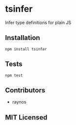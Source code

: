 # tsinfer

<!--
    [![build status][build-png]][build]
    [![Coverage Status][cover-png]][cover]
    [![Davis Dependency status][dep-png]][dep]
-->

<!-- [![NPM][npm-png]][npm] -->

Infer type definitions for plain JS

## Installation

`npm install tsinfer`

## Tests

`npm test`

## Contributors

 - raynos

## MIT Licensed

  [build-png]: https://secure.travis-ci.org/raynos/tsinfer.png
  [build]: https://travis-ci.org/raynos/tsinfer
  [cover-png]: https://coveralls.io/repos/raynos/tsinfer/badge.png
  [cover]: https://coveralls.io/r/raynos/tsinfer
  [dep-png]: https://david-dm.org/raynos/tsinfer.png
  [dep]: https://david-dm.org/raynos/tsinfer
  [npm-png]: https://nodei.co/npm/tsinfer.png?stars&downloads
  [npm]: https://nodei.co/npm/tsinfer
